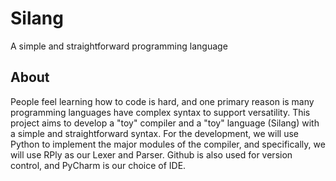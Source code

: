 # Silang
A simple and straightforward programming language

## About

People feel learning how to code is hard, and one primary reason is many programming languages have complex syntax to support versatility. This project aims to develop a "toy" compiler and a "toy" language (Silang) with a simple and straightforward syntax. For the development, we will use Python to implement the major modules of the compiler, and specifically, we will use RPly as our Lexer and Parser. Github is also used for version control, and PyCharm is our choice of IDE.